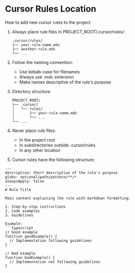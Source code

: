 # Cursor Rules Location

How to add new cursor rules to the project

1. Always place rule files in PROJECT_ROOT/.cursor/rules/:

    ```
    .cursor/rules/
    ├── your-rule-name.mdc
    ├── another-rule.mdc
    └── ...
    ```

2. Follow the naming convention:
    - Use kebab-case for filenames
    - Always use .mdc extension
    - Make names descriptive of the rule's purpose

3. Directory structure:

    ```
    PROJECT_ROOT/
    ├── .cursor/
    │   └── rules/
    │       ├── your-rule-name.mdc
    │       └── ...
    └── ...
    ```

4. Never place rule files:
    - In the project root
    - In subdirectories outside .cursor/rules
    - In any other location

5. Cursor rules have the following structure:

````
---
description: Short description of the rule's purpose
globs: optional/path/pattern/**/* 
alwaysApply: false
---
# Rule Title

Main content explaining the rule with markdown formatting.

1. Step-by-step instructions
2. Code examples
3. Guidelines

Example:
```typescript
// Good example
function goodExample() {
  // Implementation following guidelines
}

// Bad example
function badExample() {
  // Implementation not following guidelines
}
```````
